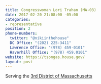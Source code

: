 ```yaml
---
title: Congresswoman Lori Trahan (MA-03)
date: 2017-02-20 21:08:00 -05:00
categories:
- representative
position: 2
phone-numbers:
  twitter: "@nikiinthehouse"
  DC Office: "(202) 225-3411"
  Lawrence Office: "(978) 459-0101"
  Haverhill Office: "(978) 459.0101"
website: https://tsongas.house.gov/
layout: post
---
```


Serving the [3rd District of Massachusetts](https://loritrahan.com/)